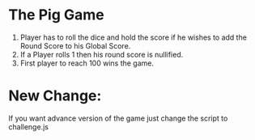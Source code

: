 # The Pig Game

1. Player has to roll the dice and hold the score if he wishes to add the Round Score to his Global Score.
2. If a Player rolls 1 then his round score is nullified.
3. First player to reach 100 wins the game.


# New Change:

If you want advance version of the game just change the script to challenge.js